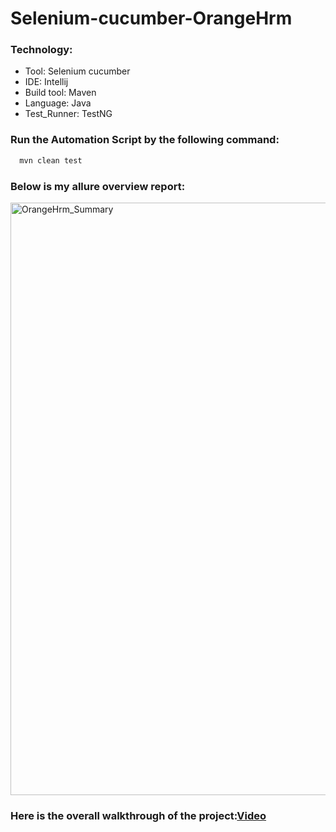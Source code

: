 # Selenium-cucumber-OrangeHrm

### Technology:

* Tool: Selenium cucumber
* IDE: Intellij
* Build tool: Maven
* Language: Java
* Test_Runner: TestNG

### Run the Automation Script by the following command:

```bash
  mvn clean test 
```
### Below is my allure overview report:
<img width="948" alt="OrangeHrm_Summary" src="https://user-images.githubusercontent.com/59090637/209871073-ffe8acf7-8e45-4b28-80aa-3f6463645326.PNG">

### Here is the overall walkthrough of the project:[Video](https://drive.google.com/file/d/1gnQzwGGXkjoj9JLcX_4UiZ2ZqdLoib_l/view?usp=sharing)
